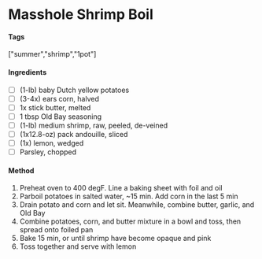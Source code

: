 # Masshole Shrimp Boil
#### Tags
["summer","shrimp","1pot"]

#### Ingredients
 - [ ] (1-lb) baby Dutch yellow potatoes
 - [ ] (3-4x) ears corn, halved
 - [ ] 1x stick butter, melted
 - [ ] 1 tbsp Old Bay seasoning
 - [ ] (1-lb) medium shrimp, raw, peeled, de-veined
 - [ ] (1x12.8-oz) pack andouille, sliced
 - [ ] (1x) lemon, wedged
 - [ ] Parsley, chopped

#### Method
1. Preheat oven to 400 degF. Line a baking sheet with foil and oil
2. Parboil potatoes in salted water, ~15 min. Add corn in the last 5 min
3. Drain potato and corn and let sit. Meanwhile, combine butter, garlic, and Old Bay
4. Combine potatoes, corn, and butter mixture in a bowl and toss, then spread onto foiled pan
5. Bake 15 min, or until shrimp have become opaque and pink
6. Toss together and serve with lemon
